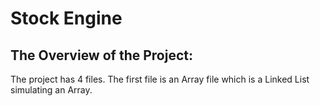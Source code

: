 # Stock Engine

## The Overview of the Project:
The project has 4 files. The first file is an Array file which is a Linked List simulating an Array. 
